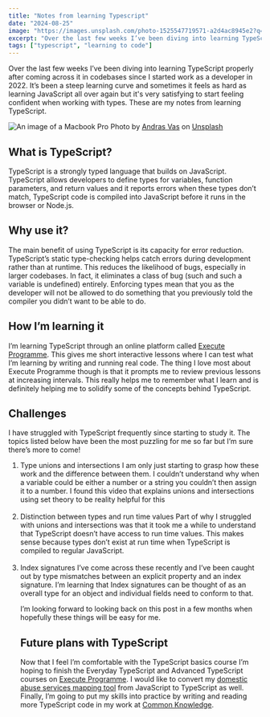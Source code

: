 ```yaml
---
title: "Notes from learning Typescript"
date: "2024-08-25"
image: "https://images.unsplash.com/photo-1525547719571-a2d4ac8945e2?q=80&w=2564&auto=format&fit=crop&ixlib=rb-4.0.3&ixid=M3wxMjA3fDB8MHxwaG90by1wYWdlfHx8fGVufDB8fHx8fA%3D%3D"
excerpt: "Over the last few weeks I’ve been diving into learning TypeScript properly. These are my notes from that learning process."
tags: ["typescript", "learning to code"]
---
```


<article>

<p>Over the last few weeks I’ve been diving into learning TypeScript properly after coming across it in codebases since I started work as a developer in 2022. It’s been a steep learning curve and sometimes it feels as hard as learning JavaScript all over again but it's very satisfying to start feeling confident when working with types. These are my notes from learning TypeScript.
</p>

<img src="https://images.unsplash.com/photo-1525547719571-a2d4ac8945e2?q=80&w=2564&auto=format&fit=crop&ixlib=rb-4.0.3&ixid=M3wxMjA3fDB8MHxwaG90by1wYWdlfHx8fGVufDB8fHx8fA%3D%3D" alt="An image of a Macbook Pro">
Photo by <a href="https://unsplash.com/@wasdrew?utm_content=creditCopyText&utm_medium=referral&utm_source=unsplash">Andras Vas</a> on <a href="https://unsplash.com/photos/macbook-pro-turned-on-Bd7gNnWJBkU?utm_content=creditCopyText&utm_medium=referral&utm_source=unsplash">Unsplash</a>
  
<h2>What is TypeScript?</h2>
<p>TypeScript is a strongly typed language that builds on JavaScript. TypeScript allows developers to define types for variables, function parameters, and return values and it reports errors when these types don’t match, TypeScript code is compiled into JavaScript before it runs in the browser or Node.js.</p>

<h2>Why use it?</h2>
<p>The main benefit of using TypeScript is its capacity for error reduction. TypeScript’s static type-checking helps catch errors during development rather than at runtime. This reduces the likelihood of bugs, especially in larger codebases. In fact, it eliminates a class of bug (such and such a variable is undefined) entirely. Enforcing types mean that you as the developer will not be allowed to do something that you previously told the compiler you didn’t want to be able to do. </p>

<h2>How I’m learning it</h2>
<p>I’m learning TypeScript through an online platform called <a href="https://www.executeprogram.com/">Execute Programme</a>. This gives me short interactive lessons where I can test what I’m learning by writing and running real code. The thing I love most about Execute Programme though is that it prompts me to review previous lessons at increasing intervals. This really helps me to remember what I learn and is definitely helping me to solidify some of the concepts behind TypeScript.</p> 

<h2>Challenges</h2>
<p>I have struggled with TypeScript frequently since starting to study it. The topics listed below have been the most puzzling for me so far but I’m sure there’s more to come!</p>

<ol>
<li>Type unions and intersections
I am only just starting to grasp how these work and the difference between them. I couldn’t understand why when a variable could be either a number or a string you couldn’t then assign it to a number. I found this video that explains unions and intersections using set theory to be reality helpful for this</li><br>
<li>Distinction between types and run time values
Part of why I struggled with unions and intersections was that it took me a while to understand that TypeScript doesn’t have access to run time values. This makes sense because types don’t exist at run time when TypeScript is compiled to regular JavaScript.</li><br>
<li>Index signatures
I’ve come across these recently and I’ve been caught out by type mismatches between an explicit property and an index signature. I’m learning that Index signatures can be thought of as an overall type for an object and individual fields need to conform to that.</li>


<p>I’m looking forward to looking back on this post in a few months when hopefully these things will be easy for me.</p>

<h2>Future plans with TypeScript</h2>
<p>Now that I feel I’m comfortable with the TypeScript basics course I’m hoping to finish the Everyday TypeScript and Advanced TypeScript courses on <a href="https://www.executeprogram.com/">Execute Programme</a>. I would like to convert my <a href="https://domesticabuseservices.uk/">domestic abuse services mapping tool</a> from JavaScript to TypeScript as well. Finally, I’m going to put my skills into practice by writing and reading more TypeScript code in my work at <a href="https://commonknowledge.coop/">Common Knowledge</a>.</p>
</article>